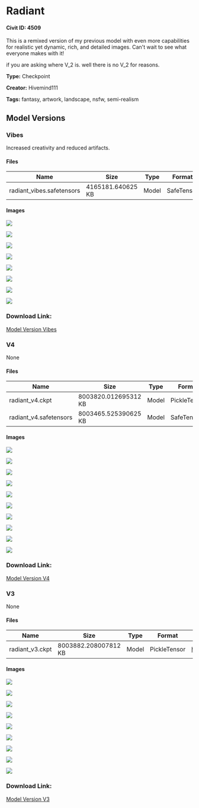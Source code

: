 # Radiant

#### Civit ID: 4509

<p>This is a remixed version of my previous model with even more capabilities for realistic yet dynamic, rich, and detailed images. Can't wait to see what everyone makes with it!</p><p></p><p>if you are asking where V_2 is. well there is no V_2 for reasons.</p>

**Type:** Checkpoint

**Creator:** Hivemind111

**Tags:** fantasy, artwork, landscape, nsfw, semi-realism

## Model Versions

### Vibes

<p>Increased creativity and reduced artifacts.</p>

#### Files

| Name | Size | Type | Format | Download Url | AutoV1 | AutoV2 | SHA256 | CRC32 | BLAKE3 |
| --- | --- | --- | --- | --- | --- | --- | --- | --- | --- |
| radiant_vibes.safetensors | 4165181.640625 KB | Model | SafeTensor | https://civitai.com/api/download/models/38663 | AC75BB8F | 3B2F292A6D | 3B2F292A6D65A1563C79C4FC89F1FE158DD6324B59AD5826ADAACEE52F372C6C | 42B6B500 | 26F5CF07E7097F6E642835893B4A0CABDCF43815315ED720B6C4BB4AB374A8A8 |

#### Images

<p><img src="https://image.civitai.com/xG1nkqKTMzGDvpLrqFT7WA/697636c6-c7a4-454f-dfa3-e9cdb0b8a400/width=450/428383.jpeg" /></p>

<p><img src="https://image.civitai.com/xG1nkqKTMzGDvpLrqFT7WA/a61dce66-2d84-4513-5842-861ed2d38700/width=450/431659.jpeg" /></p>

<p><img src="https://image.civitai.com/xG1nkqKTMzGDvpLrqFT7WA/3f29841b-d97a-4c1a-5614-a15ee70ede00/width=450/428390.jpeg" /></p>

<p><img src="https://image.civitai.com/xG1nkqKTMzGDvpLrqFT7WA/54007cde-4811-4975-2429-b9dcda178600/width=450/428392.jpeg" /></p>

<p><img src="https://image.civitai.com/xG1nkqKTMzGDvpLrqFT7WA/48265091-dd27-4b5d-41d8-ea0a96995700/width=450/429698.jpeg" /></p>

<p><img src="https://image.civitai.com/xG1nkqKTMzGDvpLrqFT7WA/873733f4-b855-4d82-93c2-3c2632106400/width=450/429709.jpeg" /></p>

<p><img src="https://image.civitai.com/xG1nkqKTMzGDvpLrqFT7WA/303d09d2-03f4-4ef0-d890-3e061fada600/width=450/430701.jpeg" /></p>

<p><img src="https://image.civitai.com/xG1nkqKTMzGDvpLrqFT7WA/2a4b0dce-99bb-4600-7efd-d109f234ca00/width=450/431382.jpeg" /></p>

### Download Link:

[Model Version Vibes](https://civitai.com/api/download/models/38663)

### V4

None

#### Files

| Name | Size | Type | Format | Download Url | AutoV1 | AutoV2 | SHA256 | CRC32 | BLAKE3 |
| --- | --- | --- | --- | --- | --- | --- | --- | --- | --- |
| radiant_v4.ckpt | 8003820.012695312 KB | Model | PickleTensor | https://civitai.com/api/download/models/29143?type=Model&format=PickleTensor&size=full&fp=fp16 | 7216DD21 | 47B5166F6C | 47B5166F6C11756A37347FCFC0A5BC618B41071C9F5773A9E1D1EFBBF4C3D0CF | 813B8E2F | 3574CF8110FB7686FEBCBB82139B3563078A8897EB746D85DC29272DD8FA4D9B |
| radiant_v4.safetensors | 8003465.525390625 KB | Model | SafeTensor | https://civitai.com/api/download/models/29143 | 129CB6E6 | 9870637365 | 9870637365A859808EB194DC4CF8FE8BBD30DAE0A81E187C78D9CDB8D601FA13 | 09712421 | 31C96E4AB3F3911CFAE9ECFF4106E56F099455F260CC0062FA36E8A51745C3B3 |

#### Images

<p><img src="https://image.civitai.com/xG1nkqKTMzGDvpLrqFT7WA/80524888-9283-4f13-d7c4-a7a3b342d900/width=450/352932.jpeg" /></p>

<p><img src="https://image.civitai.com/xG1nkqKTMzGDvpLrqFT7WA/0a078395-831d-411f-8a35-feb9fb379a00/width=450/329514.jpeg" /></p>

<p><img src="https://image.civitai.com/xG1nkqKTMzGDvpLrqFT7WA/a664b09b-6573-4c2d-a890-08f583ae7400/width=450/329154.jpeg" /></p>

<p><img src="https://image.civitai.com/xG1nkqKTMzGDvpLrqFT7WA/0dba7fdd-184e-4ad7-485c-dfa59c20f500/width=450/329153.jpeg" /></p>

<p><img src="https://image.civitai.com/xG1nkqKTMzGDvpLrqFT7WA/2af14ec3-7abf-4b25-8335-9d3fbb7efe00/width=450/329151.jpeg" /></p>

<p><img src="https://image.civitai.com/xG1nkqKTMzGDvpLrqFT7WA/23ab3a0c-9c91-4529-3d1d-0559ac8cd700/width=450/329150.jpeg" /></p>

<p><img src="https://image.civitai.com/xG1nkqKTMzGDvpLrqFT7WA/1ad1225d-1866-4def-80de-7e9d6dfc7700/width=450/329149.jpeg" /></p>

<p><img src="https://image.civitai.com/xG1nkqKTMzGDvpLrqFT7WA/3b50454d-f325-4dff-9f0c-de5bfe029900/width=450/329148.jpeg" /></p>

<p><img src="https://image.civitai.com/xG1nkqKTMzGDvpLrqFT7WA/9ef55058-8d2b-4f5f-a612-c2879edc3000/width=450/329147.jpeg" /></p>

<p><img src="https://image.civitai.com/xG1nkqKTMzGDvpLrqFT7WA/49916b45-f303-40a3-d0a8-5f5b38551f00/width=450/329146.jpeg" /></p>

### Download Link:

[Model Version V4](https://civitai.com/api/download/models/29143)

### V3

None

#### Files

| Name | Size | Type | Format | Download Url | AutoV1 | AutoV2 | SHA256 | CRC32 | BLAKE3 |
| --- | --- | --- | --- | --- | --- | --- | --- | --- | --- |
| radiant_v3.ckpt | 8003882.208007812 KB | Model | PickleTensor | https://civitai.com/api/download/models/5114 | 9EC85BBB | 7964F082B4 | 7964F082B4F2179BBF41EA5D74ECC7F1AB131BBC287C2F6C79F2A84F3E5AFD80 | C6F237F7 | 7B97EB70FBA912978EE2C26886AD766F51FCA58D2832B63062117E90DDEAEE22 |

#### Images

<p><img src="https://image.civitai.com/xG1nkqKTMzGDvpLrqFT7WA/55d191f6-abda-43aa-d4d5-23fcaeda5d00/width=450/38111.jpeg" /></p>

<p><img src="https://image.civitai.com/xG1nkqKTMzGDvpLrqFT7WA/de0e076f-0cfb-4e2c-754b-724366ede700/width=450/39871.jpeg" /></p>

<p><img src="https://image.civitai.com/xG1nkqKTMzGDvpLrqFT7WA/6d9aa7e4-2ee9-4e37-5c3a-04e38f4f4500/width=450/38110.jpeg" /></p>

<p><img src="https://image.civitai.com/xG1nkqKTMzGDvpLrqFT7WA/88223dca-47e8-4848-27d5-b82569e17400/width=450/38109.jpeg" /></p>

<p><img src="https://image.civitai.com/xG1nkqKTMzGDvpLrqFT7WA/3c7f943e-0a7a-4d08-33a3-c41038c62500/width=450/38108.jpeg" /></p>

<p><img src="https://image.civitai.com/xG1nkqKTMzGDvpLrqFT7WA/86c2d117-a9f8-4d88-9660-3d58f1ce5a00/width=450/38107.jpeg" /></p>

<p><img src="https://image.civitai.com/xG1nkqKTMzGDvpLrqFT7WA/00a76987-39c4-4f29-a1bf-0c0c40dcf300/width=450/38106.jpeg" /></p>

<p><img src="https://image.civitai.com/xG1nkqKTMzGDvpLrqFT7WA/617d67c2-e778-4469-6308-5626c65d4d00/width=450/38105.jpeg" /></p>

<p><img src="https://image.civitai.com/xG1nkqKTMzGDvpLrqFT7WA/0ad008a9-b402-4d01-2f35-f7a78fe23700/width=450/38104.jpeg" /></p>

### Download Link:

[Model Version V3](https://civitai.com/api/download/models/5114)

